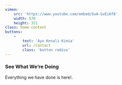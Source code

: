 ```yaml
---
vimeo:
    src: 'https://www.youtube.com/embed/GvA-GvEi6f8'
    width: 570
    height: 321
class: home-content
buttons:
    -
        text: 'Ayo Kenali Kimia'
        url: /contact
        class: 'button radius'
---
```


### See What We’re Doing  
Everything we have done is here!.
